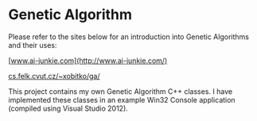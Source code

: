 Genetic Algorithm
=================

Please refer to the sites below for an introduction into Genetic Algorithms and their uses:

[www.ai-junkie.com](http://www.ai-junkie.com/)

[cs.felk.cvut.cz/~xobitko/ga/](http://www.obitko.com/tutorials/genetic-algorithms/)


This project contains my own Genetic Algorithm C++ classes. I have implemented these classes in an example Win32 Console application (compiled using Visual Studio 2012).

 

